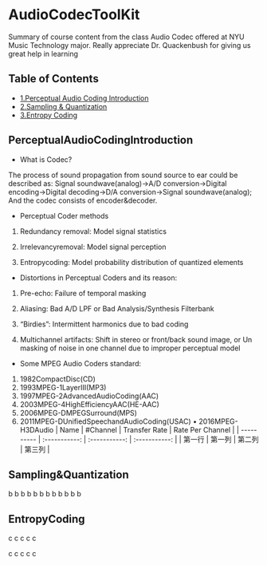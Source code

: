# AudioCodecToolKit

Summary of course content from the class Audio Codec offered at NYU Music Technology major. Really appreciate Dr. Quackenbush for giving us great help in learning
## Table of Contents

- [1.Perceptual Audio Coding Introduction](#PerceptualAudioCodingIntroduction)
- [2.Sampling & Quantization](#Sampling&Quantization)
- [3.Entropy Coding](#EntropyCoding)

## PerceptualAudioCodingIntroduction

* What is Codec?

The process of sound propagation from sound source to ear could be described as: Signal soundwave(analog)->A/D conversion->Digital encoding->Digital decoding->D/A conversion->Signal soundwave(analog); And the codec consists of encoder&decoder.

* Perceptual Coder methods

1. Redundancy removal:  Model signal statistics

2. Irrelevancyremoval:  Model signal perception

3. Entropycoding:  Model probability distribution of quantized elements

* Distortions in Perceptual Coders and its reason:

1. Pre-echo: Failure of temporal masking

2. Aliasing: Bad A/D LPF or Bad Analysis/Synthesis Filterbank

3. “Birdies”: Intermittent harmonics due to bad coding

4. Multichannel artifacts: Shift in stereo or front/back sound image, or Un masking of noise in one channel due to improper perceptual model

* Some MPEG Audio Coders standard:

1. 1982CompactDisc(CD)
2. 1993MPEG-1LayerIII(MP3)
3. 1997MPEG-2AdvancedAudioCoding(AAC)
4. 2003MPEG-4HighEfficiencyAAC(HE-AAC)
5. 2006MPEG-DMPEGSurround(MPS)
6. 2011MPEG-DUnifiedSpeechandAudioCoding(USAC) • 2016MPEG-H3DAudio
| Name      | #Channel    | Transfer Rate    | Rate Per Channel    |
| ---------- | :-----------:  | :-----------: | :-----------: |
| 第一行     | 第一列     | 第二列     | 第三列     |

## Sampling&Quantization

b
b
b
b
b
b
b
b
b
b
b
b



## EntropyCoding

c
c
c
c
c

c
c
c
c
c
